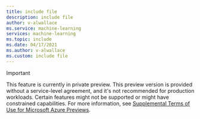 ```yaml
---
title: include file
description: include file
author: v-alwallace
ms.service: machine-learning
services: machine-learning
ms.topic: include
ms.date: 04/17/2021
ms.author: v-alwallace
ms.custom: include file
---
```


> [!IMPORTANT]
> This feature is currently in private preview.
> This preview version is provided without a service-level agreement, and it's not recommended for production workloads. Certain features might not be supported or might have constrained capabilities. 
> For more information, see [Supplemental Terms of Use for Microsoft Azure Previews](https://azure.microsoft.com/support/legal/preview-supplemental-terms/).
